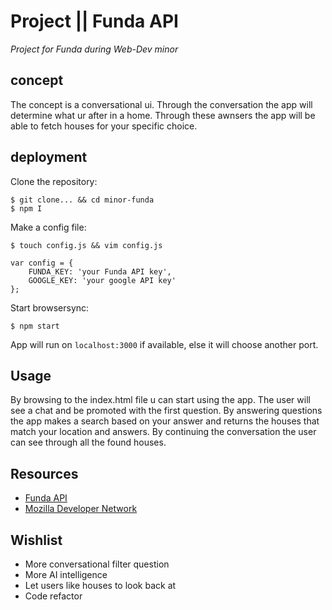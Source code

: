 # Project || Funda API
_Project for Funda during Web-Dev minor_

## concept
The concept is a conversational ui. Through the conversation the app will determine what ur after in a home. Through these awnsers the app will be able to fetch houses for your specific choice.

## deployment
Clone the repository:
```
$ git clone... && cd minor-funda
$ npm I
```

Make a config file:
```
$ touch config.js && vim config.js
```
```
var config = {
    FUNDA_KEY: 'your Funda API key',
    GOOGLE_KEY: 'your google API key'
};
```

Start browsersync:
```
$ npm start
```

App will run on `localhost:3000` if available, else it will choose another port.

## Usage
By browsing to the index.html file u can start using the app. The user will see a chat and be promoted with the first question. By answering questions the app makes a search based on your answer and returns the houses that match your location and answers. By continuing the conversation the user can see through all the found houses.

## Resources
- [Funda API](http://www.funda.nl/)
- [Mozilla Developer Network](https://developer.mozilla.org/)

## Wishlist
- More conversational filter question
- More AI intelligence
- Let users like houses to look back at
- Code refactor
